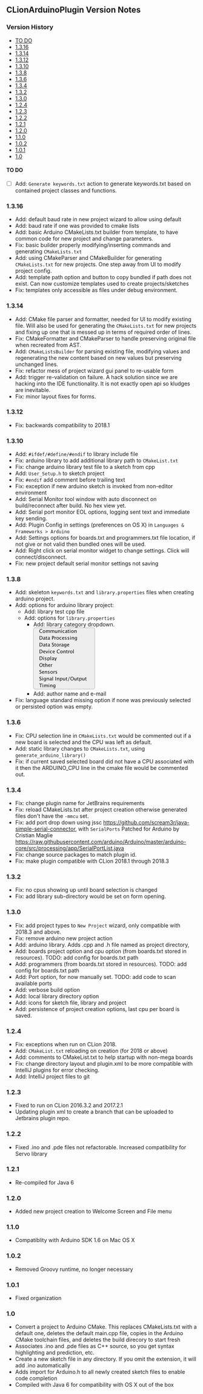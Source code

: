 ## CLionArduinoPlugin Version Notes

[TOC levels=3,4]: # "Version History"

### Version History
- [TO DO](#to-do)
- [1.3.16](#1316)
- [1.3.14](#1314)
- [1.3.12](#1312)
- [1.3.10](#1310)
- [1.3.8](#138)
- [1.3.6](#136)
- [1.3.4](#134)
- [1.3.2](#132)
- [1.3.0](#130)
- [1.2.4](#124)
- [1.2.3](#123)
- [1.2.2](#122)
- [1.2.1](#121)
- [1.2.0](#120)
- [1.1.0](#110)
- [1.0.2](#102)
- [1.0.1](#101)
- [1.0](#10)


#### TO DO

* [ ] Add: `Generate keywords.txt` action to generate keywords.txt based on contained project
      classes and functions.

### 1.3.16

* Add: default baud rate in new project wizard to allow using default
* Add: baud rate if one was provided to cmake lists
* Add: basic Arduino CMakeLists.txt builder from template, to have common code for new project
  and change parameters.
* Fix: basic builder properly modifying/inserting commands and generating `CMakeLists.txt`
* Add: using CMakeParser and CMakeBuilder for generating `CMakeLists.txt` for new projects. One
  step away from UI to modify project config.
* Add: template path option and button to copy bundled if path does not exist. Can now customize
  templates used to create projects/sketches
* Fix: templates only accessible as files under debug environment.

### 1.3.14

* Add: CMake file parser and formatter, needed for UI to modify existing file. Will also be used
  for generating the `CMakeLists.txt` for new projects and fixing up one that is messed up in
  terms of required order of lines.
* Fix: CMakeFormatter and CMakeParser to handle preserving original file when recreated from
  AST.
* Add: `CMakeListsBuilder` for parsing existing file, modifying values and regenerating the new
  content based on new values but preserving unchanged lines.
* Fix: refactor mess of project wizard gui panel to re-usable form
* Add: trigger re-validation on failure. A hack solution since we are hacking into the IDE
  functionality. It is not exactly open api so kludges are inevitable.
* Fix: minor layout fixes for forms.

### 1.3.12

* Fix: backwards compatibility to 2018.1

### 1.3.10

* Add: `#ifdef/#define/#endif` to library include file
* Fix: arduino library to add additional library path to `CMakeList.txt`
* Fix: change arduino library test file to a sketch from cpp
* Add: `User_Setup.h` to sketch project
* Fix: `#endif` add comment before trailing text
* Fix: exception if new arduino sketch is invoked from non-editor environment
* Add: Serial Monitor tool window with auto disconnect on build/reconnect after build. No hex
  view yet.
* Add: Serial port monitor EOL options, logging sent text and immediate key sending.
* Add: Plugin Config in settings (preferences on OS X) in `Languages & Frameworks > Arduino`
* Add: Settings options for boards.txt and programmers.txt file location, if not give or not
  valid then bundled ones will be used.
* Add: Right click on serial monitor widget to change settings. Click will connect/disconnect.
* Fix: new project default serial monitor settings not saving

### 1.3.8

* Add: skeleton `keywords.txt` and `library.properties` files when creating arduino project.
* Add: options for arduino library project:
  * Add: library test cpp file
  * Add: options for `library.properties`
    * Add: library category dropdown.  
      ![Screenshot_Categories](assets/images/Screenshot_Categories.png)
    * Add: author name and e-mail
* Fix: language standard missing option if none was previously selected or persisted option was
  empty.

### 1.3.6

* Fix: CPU selection line in `CMakeLists.txt` would be commented out if a new board is selected
  and the CPU was left as default.
* Add: static library changes to `CMakeLists.txt`, using `generate_arduino_library()`
* Fix: if current saved selected board did not have a CPU associated with it then the
  ARDUINO_CPU line in the cmake file would be commented out.

### 1.3.4

* Fix: change plugin name for JetBrains requirements
* Fix: reload CMakeLists.txt after project creation otherwise generated files don't have the
  `-mmcu` set.
* Fix: add port drop down using jssc https://github.com/scream3r/java-simple-serial-connector,
  with `SerialPorts` Patched for Arduino by Cristian Maglie
  https://raw.githubusercontent.com/arduino/Arduino/master/arduino-core/src/processing/app/SerialPortList.java
* Fix: change source packages to match plugin id.
* Fix: make plugin compatible with CLion 2018.1 through 2018.3

### 1.3.2

* Fix: no cpus showing up until board selection is changed
* Fix: add library sub-directory would be set on form opening.

### 1.3.0

* Fix: add project types to `New Project` wizard, only compatible with 2018.3 and above.
* Fix: remove arduino new project action
* Add: arduino library. Adds .cpp and .h file named as project directory,
* Add: boards project option and cpu option (from boards.txt stored in resources). TODO: add
  config for boards.txt path
* Add: programmers (from boards.txt stored in resources). TODO: add config for boards.txt path
* Add: Port option, for now manually set. TODO: add code to scan available ports
* Add: verbose build option
* Add: local library directory option
* Add: icons for sketch file, library and project
* Add: persistence of project creation options, last cpu per board is saved.

### 1.2.4

* Fix: exceptions when run on CLion 2018.
* Add: `CMakeList.txt` reloading on creation (for 2018 or above)
* Add: comments to CMakeList.txt to help startup with non-mega boards
* Fix: change directory layout and plugin.xml to be more compatible with IntelliJ plugins for
  error checking.
* Add: IntelliJ project files to git

### 1.2.3

* Fixed to run on CLion 2016.3.2 and 2017.2.1
* Updating plugin xml to create a branch that can be uploaded to Jetbrains plugin repo.

### 1.2.2

* Fixed .ino and .pde files not refactorable. Increased compatibility for Servo library

### 1.2.1

* Re-compiled for Java 6

### 1.2.0

* Added new project creation to Welcome Screen and File menu

### 1.1.0

* Compatiblity with Arduino SDK 1.6 on Mac OS X

### 1.0.2

* Removed Groovy runtime, no longer necessary

### 1.0.1

* Fixed organization

### 1.0

* Convert a project to Arduino CMake. This replaces CMakeLists.txt with a default one, deletes
  the default main.cpp file, copies in the Arduino CMake toolchain files, and deletes the build
  direcory to start fresh
* Associates .ino and .pde files as C++ source, so you get syntax highlighting and prediction,
  etc.
* Create a new sketch file in any directory. If you omit the extension, it will add .ino
  automatically
* Adds import for Arduino.h to all newly created sketch files to enable code completion
* Compiled with Java 6 for compatibility with OS X out of the box
